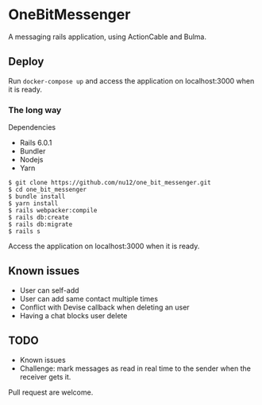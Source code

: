# OneBitMessenger

A messaging rails application, using ActionCable and Bulma.

## Deploy

Run `docker-compose up` and access the application on localhost:3000 when it is ready.

### The long way

Dependencies

* Rails 6.0.1
* Bundler
* Nodejs
* Yarn

```shell
$ git clone https://github.com/nu12/one_bit_messenger.git
$ cd one_bit_messenger
$ bundle install
$ yarn install
$ rails webpacker:compile
$ rails db:create
$ rails db:migrate
$ rails s
```

Access the application on localhost:3000 when it is ready.

## Known issues

* User can self-add
* User can add same contact multiple times
* Conflict with Devise callback when deleting an user
* Having a chat blocks user delete

## TODO

* Known issues
* Challenge: mark messages as read in real time to the sender when the receiver gets it. 

Pull request are welcome.
